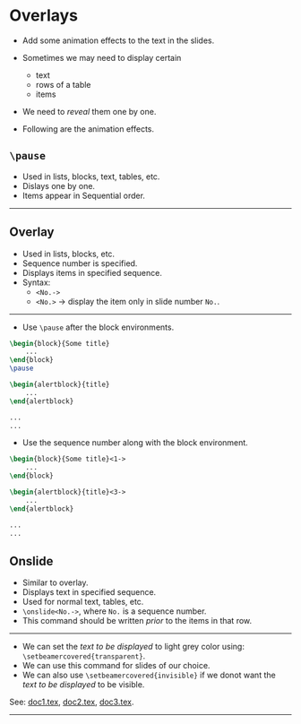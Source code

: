 # Overlays

* Add some animation effects to the text in the slides.

* Sometimes we may need to display certain
	* text
	* rows of a table
	* items
* We need to <em>reveal</em> them one by one.

* Following are the animation effects.

## `\pause`

* Used in lists, blocks, text, tables, etc.
* Dislays one by one.
* Items appear in Sequential order.

---

## Overlay

* Used in lists, blocks, etc.
* Sequence number is specified.
* Displays items in specified sequence.
* Syntax:
	* `<No.->`
	* `<No.>` $\rightarrow$ display the item only in slide number `No.`.

---

* Use `\pause` after the block environments.
```tex
\begin{block}{Some title}
	...
\end{block}
\pause

\begin{alertblock}{title}
	...
\end{alertblock}

...
...
```

* Use the sequence number along with the block environment.
```tex
\begin{block}{Some title}<1->
	...
\end{block}

\begin{alertblock}{title}<3->
	...
\end{alertblock}

...
...
```

## Onslide

* Similar to overlay.
* Displays text in specified sequence.
* Used for normal text, tables, etc.
* `\onslide<No.->`, where `No.` is a sequence number.
* This command should be written <em>prior</em> to the items in that row.

---

* We can set the <em>text to be displayed</em> to light grey color using: `\setbeamercovered{transparent}`.
* We can use this command for slides of our choice.
* We can also use `\setbeamercovered{invisible}` if we donot want the <em>text to be displayed</em> to be visible.

See: [doc1.tex](https://github.com/0x50-0x42/latex/blob/LaTeX/Topic6/session3/doc1.tex), [doc2.tex](https://github.com/0x50-0x42/latex/blob/LaTeX/Topic6/session3/doc2.tex), [doc3.tex](https://github.com/0x50-0x42/latex/blob/LaTeX/Topic6/session3/doc3.tex).

---
